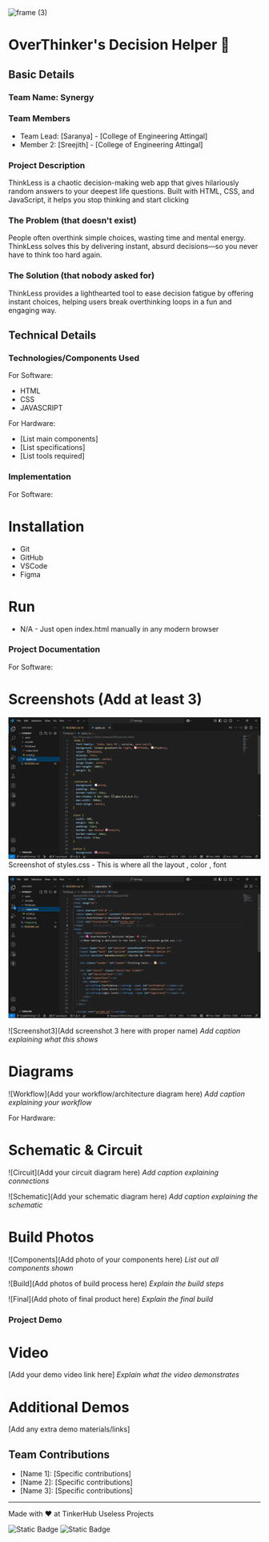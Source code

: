 <img width="3188" height="1202" alt="frame (3)" src="https://github.com/user-attachments/assets/517ad8e9-ad22-457d-9538-a9e62d137cd7" />


# OverThinker's Decision Helper 🎯


## Basic Details
### Team Name: Synergy


### Team Members
- Team Lead: [Saranya] - [College of Engineering Attingal]
- Member 2: [Sreejith] - [College of Engineering Attingal]

### Project Description
ThinkLess is a chaotic decision-making web app that gives hilariously random answers to your deepest life questions. Built with HTML, CSS, and JavaScript, it helps you stop thinking and start clicking

### The Problem (that doesn't exist)
People often overthink simple choices, wasting time and mental energy. ThinkLess solves this by delivering instant, absurd decisions—so you never have to think too hard again.

### The Solution (that nobody asked for)
ThinkLess provides a lighthearted tool to ease decision fatigue by offering instant choices, helping users break overthinking loops in a fun and engaging way.

## Technical Details
### Technologies/Components Used
For Software:
- HTML
- CSS
- JAVASCRIPT

For Hardware:
- [List main components]
- [List specifications]
- [List tools required]

### Implementation
For Software:
# Installation
- Git
- GitHub
- VSCode
- Figma

# Run
- N/A - Just open index.html manually in any modern browser

### Project Documentation
For Software:

# Screenshots (Add at least 3)
![alt text](image.png)
    Screenshot of styles.css - This is where all the layout , color , font

![alt text](image-1.png)


![Screenshot3](Add screenshot 3 here with proper name)
*Add caption explaining what this shows*

# Diagrams
![Workflow](Add your workflow/architecture diagram here)
*Add caption explaining your workflow*

For Hardware:

# Schematic & Circuit
![Circuit](Add your circuit diagram here)
*Add caption explaining connections*

![Schematic](Add your schematic diagram here)
*Add caption explaining the schematic*

# Build Photos
![Components](Add photo of your components here)
*List out all components shown*

![Build](Add photos of build process here)
*Explain the build steps*

![Final](Add photo of final product here)
*Explain the final build*

### Project Demo
# Video
[Add your demo video link here]
*Explain what the video demonstrates*

# Additional Demos
[Add any extra demo materials/links]

## Team Contributions
- [Name 1]: [Specific contributions]
- [Name 2]: [Specific contributions]
- [Name 3]: [Specific contributions]

---
Made with ❤️ at TinkerHub Useless Projects 

![Static Badge](https://img.shields.io/badge/TinkerHub-24?color=%23000000&link=https%3A%2F%2Fwww.tinkerhub.org%2F)
![Static Badge](https://img.shields.io/badge/UselessProjects--25-25?link=https%3A%2F%2Fwww.tinkerhub.org%2Fevents%2FQ2Q1TQKX6Q%2FUseless%2520Projects)



